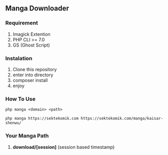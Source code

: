## Manga Downloader 

### Requirement 

1. Imagick Extention 
2. PHP CLI >= 7.0 
3. GS (Ghost Script)

### Instalation 

1. Clone this repository 
2. enter into directory 
3. composer install 
4. enjoy

### How To Use 

``php manga <domain> <path>``

``php manga https://sektekomik.com https://sektekomik.com/manga/kaisar-shenwu/``

### Your Manga Path 
1. **download/[session]** (session based timestamp)